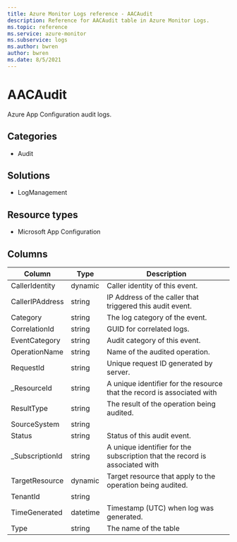 ```yaml
---
title: Azure Monitor Logs reference - AACAudit
description: Reference for AACAudit table in Azure Monitor Logs.
ms.topic: reference
ms.service: azure-monitor
ms.subservice: logs
ms.author: bwren
author: bwren
ms.date: 8/5/2021
---
```


# AACAudit

 Azure App Configuration audit logs.

## Categories

- Audit
## Solutions

- LogManagement
## Resource types

- Microsoft App Configuration




## Columns

|Column|Type|Description|
|---|---|---|
|CallerIdentity|dynamic|Caller identity of this event.|
|CallerIPAddress|string|IP Address of the caller that triggered this audit event.|
|Category|string|The log category of the event.|
|CorrelationId|string|GUID for correlated logs.|
|EventCategory|string|Audit category of this event.|
|OperationName|string|Name of the audited operation.|
|RequestId|string|Unique request ID generated by server.|
|_ResourceId|string|A unique identifier for the resource that the record is associated with|
|ResultType|string|The result of the operation being audited.|
|SourceSystem|string||
|Status|string|Status of this audit event.|
|_SubscriptionId|string|A unique identifier for the subscription that the record is associated with|
|TargetResource|dynamic|Target resource that apply to the operation being audited.|
|TenantId|string||
|TimeGenerated|datetime|Timestamp (UTC) when log was generated.|
|Type|string|The name of the table|
